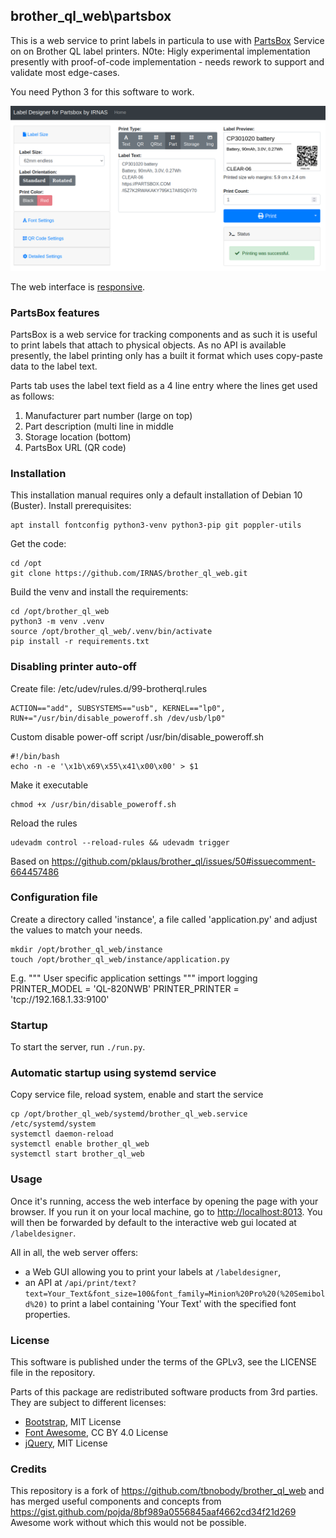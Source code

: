 ## brother\_ql\_web\partsbox

This is a web service to print labels in particula to use with [PartsBox](http://partsbox.com) Service on on Brother QL label printers. N0te: Higly experimental implementation presently with proof-of-code implementation - needs rework to support and validate most edge-cases.

You need Python 3 for this software to work.

![Screenshot](./screenshots/Label-Designer_Desktop.png)

The web interface is [responsive](https://en.wikipedia.org/wiki/Responsive_web_design).

### PartsBox features
PartsBox is a web service for tracking components and as such it is useful to print labels that attach to physical objects. As no API is available presently, the label printing only has a built it format which uses copy-paste data to the label text.

Parts tab uses the label text field as a 4 line entry where the lines get used as follows:
1. Manufacturer part number (large on top)
1. Part description (multi line in middle
1. Storage location (bottom)
1. PartsBox URL (QR code)

### Installation

This installation manual requires only a default installation of Debian 10 (Buster).
Install prerequisites:

    apt install fontconfig python3-venv python3-pip git poppler-utils

Get the code:

    cd /opt
    git clone https://github.com/IRNAS/brother_ql_web.git

Build the venv and install the requirements:

    cd /opt/brother_ql_web
    python3 -m venv .venv
    source /opt/brother_ql_web/.venv/bin/activate
    pip install -r requirements.txt
    
### Disabling printer auto-off

Create file: /etc/udev/rules.d/99-brotherql.rules

    ACTION=="add", SUBSYSTEMS=="usb", KERNEL=="lp0", RUN+="/usr/bin/disable_poweroff.sh /dev/usb/lp0"

Custom disable power-off script /usr/bin/disable_poweroff.sh

    #!/bin/bash
    echo -n -e '\x1b\x69\x55\x41\x00\x00' > $1

Make it executable

    chmod +x /usr/bin/disable_poweroff.sh

Reload the rules

    udevadm control --reload-rules && udevadm trigger

Based on https://github.com/pklaus/brother_ql/issues/50#issuecomment-664457486

### Configuration file

Create a directory called 'instance', a file called 'application.py' and adjust the values to match your needs.

    mkdir /opt/brother_ql_web/instance
    touch /opt/brother_ql_web/instance/application.py

E.g.
    """
    User specific application settings
    """
    import logging
    PRINTER_MODEL = 'QL-820NWB'
    PRINTER_PRINTER = 'tcp://192.168.1.33:9100'

### Startup

To start the server, run `./run.py`.

### Automatic startup using systemd service

Copy service file, reload system, enable and start the service

    cp /opt/brother_ql_web/systemd/brother_ql_web.service /etc/systemd/system
    systemctl daemon-reload
    systemctl enable brother_ql_web
    systemctl start brother_ql_web

### Usage

Once it's running, access the web interface by opening the page with your browser.
If you run it on your local machine, go to <http://localhost:8013>.
You will then be forwarded by default to the interactive web gui located at `/labeldesigner`.

All in all, the web server offers:

* a Web GUI allowing you to print your labels at `/labeldesigner`,
* an API at `/api/print/text?text=Your_Text&font_size=100&font_family=Minion%20Pro%20(%20Semibold%20)`
  to print a label containing 'Your Text' with the specified font properties.

### License

This software is published under the terms of the GPLv3, see the LICENSE file in the repository.

Parts of this package are redistributed software products from 3rd parties. They are subject to different licenses:

* [Bootstrap](https://github.com/twbs/bootstrap), MIT License
* [Font Awesome](https://github.com/FortAwesome/Font-Awesome), CC BY 4.0 License
* [jQuery](https://github.com/jquery/jquery), MIT License

### Credits
This repository is a fork of https://github.com/tbnobody/brother_ql_web and has merged useful components and concepts from https://gist.github.com/pojda/8bf989a0556845aaf4662cd34f21d269  Awesome work without which this would not be possible.
